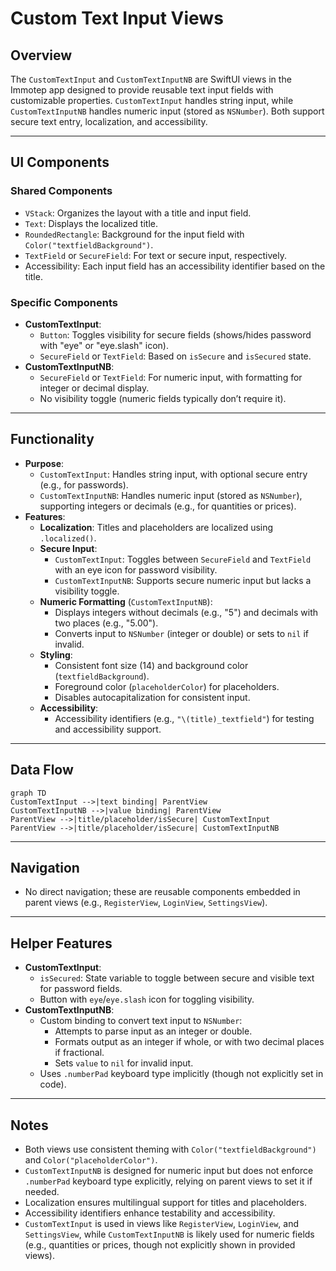 # Custom Text Input Views

## Overview

The `CustomTextInput` and `CustomTextInputNB` are SwiftUI views in the Immotep app designed to provide reusable text input fields with customizable properties. `CustomTextInput` handles string input, while `CustomTextInputNB` handles numeric input (stored as `NSNumber`). Both support secure text entry, localization, and accessibility.

---

## UI Components

### Shared Components
* `VStack`: Organizes the layout with a title and input field.
* `Text`: Displays the localized title.
* `RoundedRectangle`: Background for the input field with `Color("textfieldBackground")`.
* `TextField` or `SecureField`: For text or secure input, respectively.
* Accessibility: Each input field has an accessibility identifier based on the title.

### Specific Components
* **CustomTextInput**:
  * `Button`: Toggles visibility for secure fields (shows/hides password with "eye" or "eye.slash" icon).
  * `SecureField` or `TextField`: Based on `isSecure` and `isSecured` state.
* **CustomTextInputNB**:
  * `SecureField` or `TextField`: For numeric input, with formatting for integer or decimal display.
  * No visibility toggle (numeric fields typically don’t require it).

---

## Functionality

* **Purpose**:
  * `CustomTextInput`: Handles string input, with optional secure entry (e.g., for passwords).
  * `CustomTextInputNB`: Handles numeric input (stored as `NSNumber`), supporting integers or decimals (e.g., for quantities or prices).
* **Features**:
  * **Localization**: Titles and placeholders are localized using `.localized()`.
  * **Secure Input**:
    * `CustomTextInput`: Toggles between `SecureField` and `TextField` with an eye icon for password visibility.
    * `CustomTextInputNB`: Supports secure numeric input but lacks a visibility toggle.
  * **Numeric Formatting** (`CustomTextInputNB`):
    * Displays integers without decimals (e.g., "5") and decimals with two places (e.g., "5.00").
    * Converts input to `NSNumber` (integer or double) or sets to `nil` if invalid.
  * **Styling**:
    * Consistent font size (14) and background color (`textfieldBackground`).
    * Foreground color (`placeholderColor`) for placeholders.
    * Disables autocapitalization for consistent input.
  * **Accessibility**:
    * Accessibility identifiers (e.g., `"\(title)_textfield"`) for testing and accessibility support.

---

## Data Flow

```mermaid
graph TD
CustomTextInput -->|text binding| ParentView
CustomTextInputNB -->|value binding| ParentView
ParentView -->|title/placeholder/isSecure| CustomTextInput
ParentView -->|title/placeholder/isSecure| CustomTextInputNB
```

---

## Navigation

* No direct navigation; these are reusable components embedded in parent views (e.g., `RegisterView`, `LoginView`, `SettingsView`).

---

## Helper Features

* **CustomTextInput**:
  * `isSecured`: State variable to toggle between secure and visible text for password fields.
  * Button with `eye`/`eye.slash` icon for toggling visibility.
* **CustomTextInputNB**:
  * Custom binding to convert text input to `NSNumber`:
    * Attempts to parse input as an integer or double.
    * Formats output as an integer if whole, or with two decimal places if fractional.
    * Sets `value` to `nil` for invalid input.
  * Uses `.numberPad` keyboard type implicitly (though not explicitly set in code).

---

## Notes

* Both views use consistent theming with `Color("textfieldBackground")` and `Color("placeholderColor")`.
* `CustomTextInputNB` is designed for numeric input but does not enforce `.numberPad` keyboard type explicitly, relying on parent views to set it if needed.
* Localization ensures multilingual support for titles and placeholders.
* Accessibility identifiers enhance testability and accessibility.
* `CustomTextInput` is used in views like `RegisterView`, `LoginView`, and `SettingsView`, while `CustomTextInputNB` is likely used for numeric fields (e.g., quantities or prices, though not explicitly shown in provided views).
